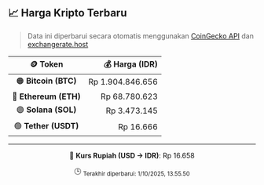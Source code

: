 

<!-- HARGA_KRIPTO -->
## 📈 Harga Kripto Terbaru

> Data ini diperbarui secara otomatis menggunakan [CoinGecko API](https://www.coingecko.com/) dan [exchangerate.host](https://exchangerate.host/)

<div align="center">

| 🪙 Token | 💰 Harga (IDR) |
|:------:|---------------:|
| 🟠 **Bitcoin (BTC)**   | Rp 1.904.846.656 |
| 🔵 **Ethereum (ETH)**  | Rp 68.780.623 |
| 🟣 **Solana (SOL)**    | Rp 3.473.145 |
| 🟢 **Tether (USDT)**   | Rp 16.666 |

---

💱 **Kurs Rupiah (USD → IDR)**: Rp 16.658

🕒 <sub>Terakhir diperbarui: 1/10/2025, 13.55.50</sub>

</div>
<!-- /HARGA_KRIPTO -->